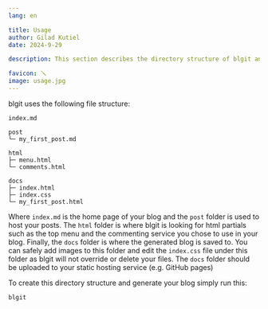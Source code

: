 ```yaml
---
lang: en 

title: Usage
author: Gilad Kutiel
date: 2024-9-29

description: This section describes the directory structure of blgit and its basic usage. It covers how the files and folders are organized and provides guidance on how to use the tool effectively for managing your blog.

favicon: 🪛
image: usage.jpg
---
```


blgit uses the following file structure:
```
index.md

post
└─ my_first_post.md

html
├─ menu.html
└─ comments.html

docs
├─ index.html
├─ index.css
└─ my_first_post.html
```

Where `index.md` is the home page of your blog and the `post` folder is used to host your posts. 
The `html` folder is where blgit is looking for html partials such as the top menu and the commenting service you chose to use in your blog.
Finally, the `docs` folder is where the generated blog is saved to. 
You can safely add images to this folder and edit the `index.css` file under this folder as blgit will not override or delete your files. The `docs` folder should be uploaded to your static hosting service (e.g. GitHub pages) 

To create this directory structure and generate your blog simply run this:
```
blgit
```